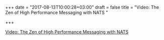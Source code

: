 +++
date = "2017-08-13T10:00:28+03:00"
draft = false
title = "Video: The Zen of High Performance Messaging with NATS "

+++

<p><a href="https://golangnews.com/stories/2512-video-the-zen-of-high-performance-messaging-with-nats-natsio">Video: The Zen of High Performance Messaging with NATS </a></p>

